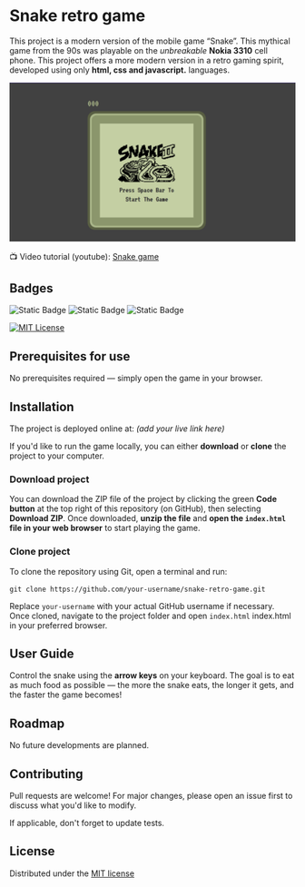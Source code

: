 
# Snake retro game
This project is a modern version of the mobile game “Snake”. This mythical game from the 90s was playable on the *unbreakable* **Nokia 3310** cell phone. This project offers a more modern version in a retro gaming spirit, developed using only **html, css and javascript.** languages.

![Screenshot](/images/screenshot.png)

:tv: Video tutorial (youtube): [Snake game](https://www.youtube.com/watch?v=uyhzCBEGaBY)

## Badges
![Static Badge](https://img.shields.io/badge/langage-Html-blue)
![Static Badge](https://img.shields.io/badge/langage-CSS-orange)
![Static Badge](https://img.shields.io/badge/langage-JavaScript-yellow)

[![MIT License](https://img.shields.io/badge/License-MIT-green.svg)](https://choosealicense.com/licenses/mit/)

## Prerequisites for use
No prerequisites required — simply open the game in your browser.

## Installation
The project is deployed online at: *(add your live link here)*

If you'd like to run the game locally, you can either **download** or **clone** the project to your computer.

### Download project
You can download the ZIP file of the project by clicking the green **Code button** at the top right of this repository (on GitHub), then selecting **Download ZIP**.
Once downloaded, **unzip the file** and **open the `index.html` file in your web browser** to start playing the game.

### Clone project
To clone the repository using Git, open a terminal and run:
```
git clone https://github.com/your-username/snake-retro-game.git
```
Replace `your-username` with your actual GitHub username if necessary.
Once cloned, navigate to the project folder and open `index.html` index.html in your preferred browser.

## User Guide
Control the snake using the **arrow keys** on your keyboard.
The goal is to eat as much food as possible — the more the snake eats, the longer it gets, and the faster the game becomes!

## Roadmap
No future developments are planned.

## Contributing
Pull requests are welcome! For major changes, please open an issue first to discuss what you'd like to modify.

If applicable, don't forget to update tests.


## License
Distributed under the [MIT license](https://choosealicense.com/licenses/mit/)

